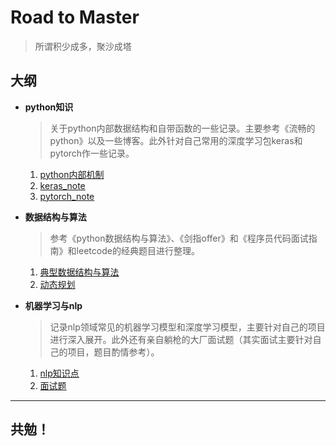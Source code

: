 # Road to Master
>所谓积少成多，聚沙成塔

## 大纲
- **python知识**
    > 关于python内部数据结构和自带函数的一些记录。主要参考《流畅的python》以及一些博客。此外针对自己常用的深度学习包keras和pytorch作一些记录。
    1. [python内部机制](/python知识/python内部机制.md)
    2. [keras_note](/python知识/keras_note.md)
    3. [pytorch_note](/python知识/pytorch_note.md)

- **数据结构与算法**
    > 参考《python数据结构与算法》、《剑指offer》和《程序员代码面试指南》和leetcode的经典题目进行整理。
    1. [典型数据结构与算法](/数据结构与算法/典型数据结构和算法.md)
    2. [动态规划](/数据结构与算法/动态规划.md)

- **机器学习与nlp**
    > 记录nlp领域常见的机器学习模型和深度学习模型，主要针对自己的项目进行深入展开。此外还有亲自躺枪的大厂面试题（其实面试主要针对自己的项目，题目酌情参考）。
    1. [nlp知识点](/机器学习与nlp/知识点.md)
    2. [面试题](/机器学习与nlp/面试题.md)

---
## 共勉！

